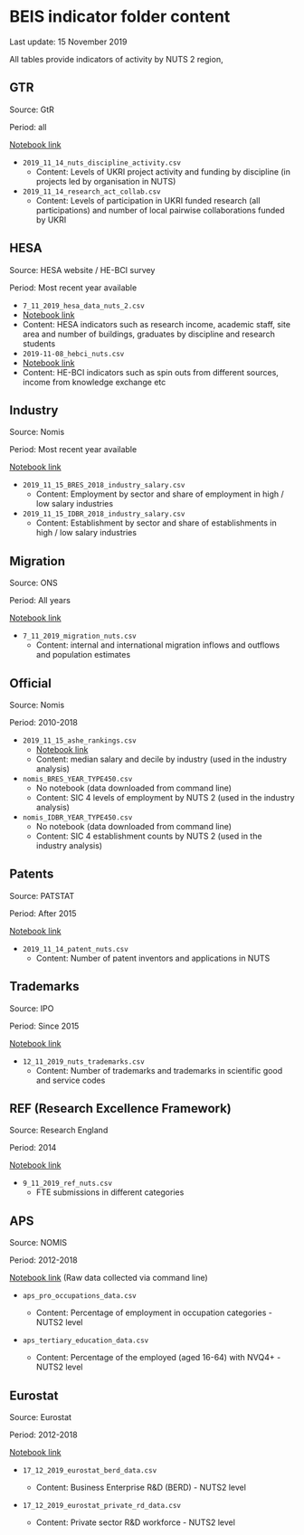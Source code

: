 # BEIS indicator folder content

Last update: 15 November 2019

All tables provide indicators of activity by NUTS 2 region,

## GTR

Source: GtR

Period: all

[Notebook link](https://github.com/nestauk/beis-indicators/blob/master/notebooks/dev/07_jmg_gtr_collection.ipynb)

* `2019_11_14_nuts_discipline_activity.csv`
  * Content: Levels of UKRI project activity and funding by discipline (in projects led by organisation in NUTS)
* `2019_11_14_research_act_collab.csv`
  * Content: Levels of participation in UKRI funded research (all participations) and number of local pairwise collaborations funded by UKRI

## HESA

Source: HESA website / HE-BCI survey

Period: Most recent year available

* `7_11_2019_hesa_data_nuts_2.csv`
 * [Notebook link](https://github.com/nestauk/beis-indicators/blob/master/notebooks/dev/01_jmg_hesa_data.ipynb)
 * Content: HESA indicators such as research income, academic staff, site area and number of buildings, graduates by discipline and research students
* `2019-11-08_hebci_nuts.csv`
 * [Notebook link](https://github.com/nestauk/beis-indicators/blob/master/notebooks/dev/03_jmg_hebci.ipynb)
 * Content: HE-BCI indicators such as spin outs from different sources, income from knowledge exchange etc

## Industry

Source: Nomis

Period: Most recent year available

[Notebook link](https://github.com/nestauk/beis-indicators/blob/master/notebooks/dev/08_jmg_bres_idbr.ipynb)

* `2019_11_15_BRES_2018_industry_salary.csv`
  * Content: Employment by sector and share of employment in high / low salary industries
* `2019_11_15_IDBR_2018_industry_salary.csv`
  * Content: Establishment by sector and share of establishments in high / low salary industries

## Migration

Source: ONS

Period: All years

[Notebook link](https://github.com/nestauk/beis-indicators/blob/master/notebooks/dev/02_jmg_migration.ipynb)

* `7_11_2019_migration_nuts.csv`
  * Content: internal and international migration inflows and outflows and population estimates

## Official

Source: Nomis

Period: 2010-2018

* `2019_11_15_ashe_rankings.csv`
  * [Notebook link](https://github.com/nestauk/beis-indicators/blob/master/notebooks/dev/0-jmg-ashe_sectoral.ipynb)
  * Content: median salary and decile by industry (used in the industry analysis)
* `nomis_BRES_YEAR_TYPE450.csv`
  * No notebook (data downloaded from command line)
  * Content: SIC 4 levels of employment by NUTS 2 (used in the industry analysis) 
* `nomis_IDBR_YEAR_TYPE450.csv`
  * No notebook (data downloaded from command line)
  * Content: SIC 4 establishment counts by NUTS 2 (used in the industry analysis)

## Patents

Source: PATSTAT

Period: After 2015

[Notebook link](https://github.com/nestauk/beis-indicators/blob/master/notebooks/dev/06_jmg_patents.ipynb)

* `2019_11_14_patent_nuts.csv`
  * Content: Number of patent inventors and applications in NUTS

## Trademarks

Source: IPO

Period: Since 2015

[Notebook link](https://github.com/nestauk/beis-indicators/blob/master/notebooks/dev/05-jmg-trademarks.ipynb)

* `12_11_2019_nuts_trademarks.csv`
  * Content: Number of trademarks and trademarks in scientific good and service codes

## REF (Research Excellence Framework)

Source: Research England

Period: 2014

[Notebook link](https://github.com/nestauk/beis-indicators/blob/master/notebooks/dev/04-jmg-ref.ipynb)

* `9_11_2019_ref_nuts.csv`
  * FTE submissions in different categories

## APS

Source: NOMIS

Period: 2012-2018

[Notebook link](https://github.com/nestauk/beis-indicators/blob/master/notebooks/dev/09_ao_aps_data.ipynb)
(Raw data collected via command line)

* `aps_pro_occupations_data.csv`
  * Content: Percentage of employment in occupation categories - NUTS2 level

* `aps_tertiary_education_data.csv`
  * Content: Percentage of the employed (aged 16-64) with NVQ4+ - NUTS2 level
  
## Eurostat

Source: Eurostat

Period: 2012-2018

[Notebook link](https://github.com/nestauk/beis-indicators/blob/master/notebooks/dev/10_ao_eurostat.ipynb)

* `17_12_2019_eurostat_berd_data.csv`
  * Content: Business Enterprise R&D (BERD) - NUTS2 level

* `17_12_2019_eurostat_private_rd_data.csv`
  * Content: Private sector R&D workforce - NUTS2 level
